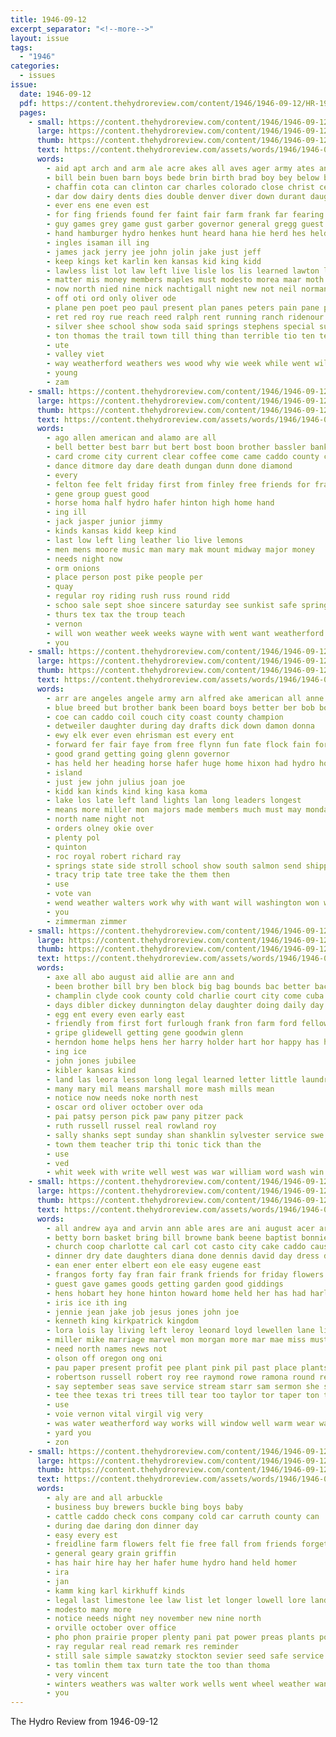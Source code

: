 ```yaml
---
title: 1946-09-12
excerpt_separator: "<!--more-->"
layout: issue
tags:
  - "1946"
categories:
  - issues
issue:
  date: 1946-09-12
  pdf: https://content.thehydroreview.com/content/1946/1946-09-12/HR-1946-09-12.pdf
  pages:
    - small: https://content.thehydroreview.com/content/1946/1946-09-12/small/HR-1946-09-12-01.jpg
      large: https://content.thehydroreview.com/content/1946/1946-09-12/large/HR-1946-09-12-01.jpg
      thumb: https://content.thehydroreview.com/content/1946/1946-09-12/thumbnails/HR-1946-09-12-01.jpg
      text: https://content.thehydroreview.com/assets/words/1946/1946-09-12/HR-1946-09-12-01.txt
      words:
        - aid apt arch and arm ale acre akes all aves ager army ates angeles ares albu aly amos ann albert ata aug age addi ane anthony alle ave alloy are ask america assing anna
        - bill bein buen barn boys bede brin birth brad boy bey below bel break brave bear back bis been blank bring bot brothers bak billy brome bett bag bus boman both blaine but bin berry
        - chaffin cota can clinton car charles colorado close christ cease came class childs child cattle care churches church carey city custer come county cand cay cast chap coins carnegie clyde cata caddo cane
        - dar dow dairy dents dies double denver diver down durant daughter days dae dam dake duty day doctor
        - ever ens ene even est
        - for fing friends found fer faint fair farm frank far fearing froese frazier from fast friday fingers felt free flesh first fae full fletcher floyd frankie fall fang
        - guy games grey game gust garber governor general gregg guest gunnison group getting
        - hand hamburger hydro henkes hunt heard hana hie herd hes held hurt herman husband hopewell happ hind home hast hard her hafer hume hubert hemphill henke had harry has holm hut hei hosp him hater hinton horse hart
        - ingles isaman ill ing
        - james jack jerry jee john jolin jake just jeff
        - keep kings ket karlin ken kansas kid king kidd
        - lawless list lot law left live lisle los lis learned lawton lacer like last louie lewy leonard life living
        - matter mis money members maples must modesto morea maar moth mexico milea many mille mer made mon morning max main more mary march mele major man miss
        - now north nied nine nick nachtigall night new not neil norman nanna
        - off oti ord only oliver ode
        - plane pen poet peo paul present plan panes peters pain pane peter perky pack peace pick pulis pooley park priday panning place
        - ret red roy rue reach reed ralph rent running ranch ridenour raley res rest roe run
        - silver shee school show soda said springs stephens special sunday sat sparks sleep sunda schools son state sath severe set stay second shaw spor stockton steers seis save sea spare smile street she sept sey september saturday sims som
        - ton thomas the trail town till thing than terrible tio ten team times teen try taken tous turner takes tell trip tome table tira then tin toe thome too tack thom
        - ute
        - valley viet
        - way weatherford weathers wes wood why wie week while went wil will williams won wilma was work win wash wai with weeks west
        - young
        - zam
    - small: https://content.thehydroreview.com/content/1946/1946-09-12/small/HR-1946-09-12-02.jpg
      large: https://content.thehydroreview.com/content/1946/1946-09-12/large/HR-1946-09-12-02.jpg
      thumb: https://content.thehydroreview.com/content/1946/1946-09-12/thumbnails/HR-1946-09-12-02.jpg
      text: https://content.thehydroreview.com/assets/words/1946/1946-09-12/HR-1946-09-12-02.txt
      words:
        - ago allen american and alamo are all
        - bell better best barr but bert bost boon brother bassler bank butter
        - card crome city current clear coffee come came caddo county cashier cover
        - dance ditmore day dare death dungan dunn done diamond
        - every
        - felton fee felt friday first from finley free friends for frank fair
        - gene group guest good
        - horse homa half hydro hafer hinton high home hand
        - ing ill
        - jack jasper junior jimmy
        - kinds kansas kidd keep kind
        - last low left ling leather lio live lemons
        - men mens moore music man mary mak mount midway major money
        - needs night now
        - orm onions
        - place person post pike people per
        - quay
        - regular roy riding rush russ round ridd
        - schoo sale sept shoe sincere saturday see sunkist safe springs smith shows super september style stange sat sunday soles stone supply steer
        - thurs tex tax the troup teach
        - vernon
        - will won weather week weeks wayne with went want weatherford wells was wedding
        - you
    - small: https://content.thehydroreview.com/content/1946/1946-09-12/small/HR-1946-09-12-03.jpg
      large: https://content.thehydroreview.com/content/1946/1946-09-12/large/HR-1946-09-12-03.jpg
      thumb: https://content.thehydroreview.com/content/1946/1946-09-12/thumbnails/HR-1946-09-12-03.jpg
      text: https://content.thehydroreview.com/assets/words/1946/1946-09-12/HR-1946-09-12-03.txt
      words:
        - arr are angeles angele army arn alfred ake american all anne and ada ade ady
        - blue breed but brother bank been board boys better ber bob both bale buckmaster born best
        - coe can caddo coil couch city coast county champion
        - detweiler daughter during day drafts dick down damon donna
        - ewy elk ever even ehrisman est every ent
        - forward fer fair faye from free flynn fun fate flock fain for first few farm
        - good grand getting going glenn governor
        - has held her heading horse hafer huge home hixon had hydro homer hard hase high him
        - island
        - just jew john julius joan joe
        - kidd kan kinds kind king kasa koma
        - lake los late left land lights lan long leaders longest
        - means more miller mon majors made members much must may monday money
        - north name night not
        - orders olney okie over
        - plenty pol
        - quinton
        - roc royal robert richard ray
        - springs state side stroll school show south salmon send shipp special stand see start sunday safe standing son sidney sun stout sal ster shows september
        - tracy trip tate tree take the them then
        - use
        - vote van
        - wend weather walters work why with want will washington won william williams winners way wyatt wat went write west wil week weatherford
        - you
        - zimmerman zimmer
    - small: https://content.thehydroreview.com/content/1946/1946-09-12/small/HR-1946-09-12-04.jpg
      large: https://content.thehydroreview.com/content/1946/1946-09-12/large/HR-1946-09-12-04.jpg
      thumb: https://content.thehydroreview.com/content/1946/1946-09-12/thumbnails/HR-1946-09-12-04.jpg
      text: https://content.thehydroreview.com/assets/words/1946/1946-09-12/HR-1946-09-12-04.txt
      words:
        - axe all abo august aid allie are ann and
        - been brother bill bry ben block big bag bounds bac better back baby
        - champlin clyde cook county cold charlie court city come cuba choice claude caddo case charles carl cash childre
        - days dibler dickey dunnington delay daughter doing daily day ditmore
        - egg ent every even early east
        - friendly from first fort furlough frank fron farm ford fellow for friday
        - gripe glidewell getting gene goodwin glenn
        - herndon home helps hens her harry holder hart hor happy has hydro
        - ing ice
        - john jones jubilee
        - kibler kansas kind
        - land las leora lesson long legal learned letter little laundry lloyd
        - many mary mil means marshall more mash mills mean
        - notice now needs noke north nest
        - oscar ord oliver october over oda
        - pai patsy person pick paw pany pitzer pack
        - ruth russell russel real rowland roy
        - sally shanks sept sunday shan shanklin sylvester service swe smile she swing sting son sat song start spain see september station sky stude send school said
        - town them teacher trip thi tonic tick than the
        - use
        - ved
        - whit week with write well west was war william word wash win
    - small: https://content.thehydroreview.com/content/1946/1946-09-12/small/HR-1946-09-12-05.jpg
      large: https://content.thehydroreview.com/content/1946/1946-09-12/large/HR-1946-09-12-05.jpg
      thumb: https://content.thehydroreview.com/content/1946/1946-09-12/thumbnails/HR-1946-09-12-05.jpg
      text: https://content.thehydroreview.com/assets/words/1946/1946-09-12/HR-1946-09-12-05.txt
      words:
        - all andrew aya and arvin ann able ares are ani august acer ara alex
        - betty born basket bring bill browne bank beene baptist bonnie bro book base beas blue bout boys been bethel baby bar
        - church coop charlotte cal carl cot casto city cake caddo cause cann car check corpus cruse charlie clarence curnutt clayton county copper can cecil christi care cantrell clear change
        - dinner dry date daughters diana done dennis david day dress daughter dorsey ditmore days diner dorothy double doing
        - ean ener enter elbert eon ele easy eugene east
        - frangos forty fay fran fair frank friends for friday flowers flesh former from
        - guest gave games goods getting garden good giddings
        - hens hobart hey hone hinton howard home held her has had harley heir house holland hydro haney hart
        - iris ice ith ing
        - jennie jean jake job jesus jones john joe
        - kenneth king kirkpatrick kingdom
        - lora lois lay living left leroy leonard loyd lewellen lane like
        - miller mike marriage marvel mon morgan more mar mae miss must maria moter moan mills many may madeline made most monday mel merle man minor
        - need north names news not
        - olson off oregon ong oni
        - pau paper present profit pee plant pink pil past place plants paul
        - robertson russell robert roy ree raymond rowe ramona round reece
        - say september seas save service stream starr sam sermon she said smart short such sor summer subject sun son school show shower stepp sid shoop sat supples solana sos shirley see sunday saturday
        - tee thee texas tri trees till tear too taylor tor taper ton thomas thea the them trego tho toa take
        - use
        - voie vernon vital virgil vig very
        - was water weatherford way works will window well warm wear ward winners walk waldo wane wait with welcome week wes win west
        - yard you
        - zon
    - small: https://content.thehydroreview.com/content/1946/1946-09-12/small/HR-1946-09-12-06.jpg
      large: https://content.thehydroreview.com/content/1946/1946-09-12/large/HR-1946-09-12-06.jpg
      thumb: https://content.thehydroreview.com/content/1946/1946-09-12/thumbnails/HR-1946-09-12-06.jpg
      text: https://content.thehydroreview.com/assets/words/1946/1946-09-12/HR-1946-09-12-06.txt
      words:
        - aly are and all arbuckle
        - business buy brewers buckle bing boys baby
        - cattle caddo check cons company cold car carruth county can
        - during dae daring don dinner day
        - easy every est
        - freidline farm flowers felt fie free fall from friends forget fort for fuel found
        - general geary grain griffin
        - has hair hire hay her hafer hume hydro hand held homer
        - ira
        - jan
        - kamm king karl kirkhuff kinds
        - legal last limestone lee law list let longer lowell lore land low
        - modesto many more
        - notice needs night ney november new nine north
        - orville october over office
        - pho phon prairie proper plenty pani pat power preas plants poli plate
        - ray regular real read remark res reminder
        - still sale simple sawatzky stockton sevier seed safe service station shoulder spencer smart sell stafford september stitch selma
        - tas tomlin them tax turn tate the too than thoma
        - very vincent
        - winters weathers was walter work wells went wheel weather want weatherford wat warm will weekly with while
        - you
---
```


The Hydro Review from 1946-09-12

<!--more-->

